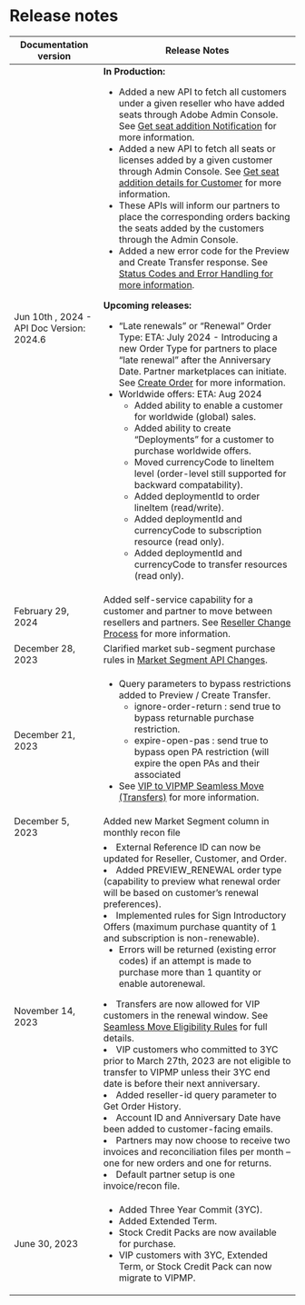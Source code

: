 # Release notes

| Documentation version | Release Notes    |
|-------------|------------------|
| Jun 10th , 2024 - API Doc Version: 2024.6 |  **In Production:** <ul><li> Added a new API to fetch all customers under a given reseller who have added seats through Adobe Admin Console. See [Get seat addition Notification](https://www.adobe.com/home) for more information. </li> <li>Added a new API to fetch all seats or licenses added by a given customer through Admin Console. See [Get seat addition details for Customer](https://www.adobe.com/home) for more information.</li> <li> These APIs will inform our partners to place the corresponding orders backing the seats added by the customers through the Admin Console. </li> <li> Added a new error code for the Preview and Create Transfer response. See [Status Codes and Error Handling for more information](https://www.adobe.com/home). </li></ul> **Upcoming releases:** <ul> <li>“Late renewals” or “Renewal” Order Type: ETA: July 2024 - Introducing a new Order Type for partners to place “late renewal” after the Anniversary Date. Partner marketplaces can initiate. See [Create Order](https://www.adobe.com/home) for more information. </li> <li> Worldwide offers: ETA: Aug 2024  <ul> <li> Added ability to enable a customer for worldwide (global) sales. </li> <li>Added ability to create “Deployments” for a customer to purchase worldwide offers.</li> <li> Moved currencyCode to lineItem level (order-level still supported for backward compatability).</li> <li>Added deploymentId to order lineItem (read/write). </li><li>Added deploymentId and currencyCode to subscription resource (read only).</li><li>Added deploymentId and currencyCode to transfer resources (read only). </li></ul>|
| February 29, 2024 | Added self-service capability for a customer and partner to move between resellers and partners. See [Reseller Change Process](https://www.adobe.com/home) for more information.|
| December 28, 2023  | Clarified market sub-segment purchase rules in [Market Segment API Changes](https://www.adobe.com/home).|
| December 21, 2023    | <ul> <li> Query parameters to bypass restrictions added to Preview / Create Transfer. <ul><li>ignore-order-return : send true to bypass returnable purchase restriction.</li> <li>expire-open-pas : send true to bypass open PA restriction (will expire the open PAs and their associated </li> </ul> </li><li>See [VIP to VIPMP Seamless Move (Transfers)](https://www.adobe.com/home) for more information.</li></ul>|
| December 5, 2023  | Added new Market Segment column in monthly recon file |
| November 14, 2023  | <li> External Reference ID can now be updated for Reseller, Customer, and Order. </li> <li> Added PREVIEW_RENEWAL order type (capability to preview what renewal order will be based on customer’s renewal preferences). </li> <li> Implemented rules for Sign Introductory Offers (maximum purchase quantity of 1 and subscription is non-renewable). <ul><li> Errors will be returned (existing error codes) if an attempt is made to purchase more than 1 quantity or enable autorenewal. </li></ul> </li> <li>Transfers are now allowed for VIP customers in the renewal window. See [Seamless Move Eligibility Rules](https://www.adobe.com/home) for full details. </li> <li> VIP customers who committed to 3YC prior to March 27th, 2023 are not eligible to transfer to VIPMP unless their 3YC end date is before their next anniversary. <li> Added reseller-id query parameter to Get Order History. </li> <li> Account ID and Anniversary Date have been added to customer-facing emails. </li> <li> Partners may now choose to receive two invoices and reconciliation files per month – one for new orders and one for returns.  <li> Default partner setup is one invoice/recon file. </li></li></ul>|
| June 30, 2023   | <ul><li>Added Three Year Commit (3YC). </li> <li> Added Extended Term.</li> <li>Stock Credit Packs are now available for purchase. </li> <li> VIP customers with 3YC, Extended Term, or Stock Credit Pack can now migrate to VIPMP. </li></ul> |
